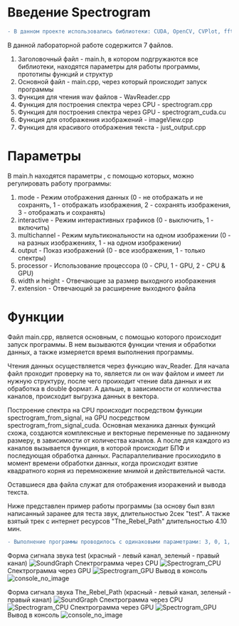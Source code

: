 # Введение Spectrogram

```diff
- В данном проекте использовались библиотеки: CUDA, OpenCV, CVPlot, fftw.
```

В данной лабораторной работе содержится 7 файлов.
1. Заголовочный файл - main.h, в котором подгружаются все библиотеки, находятся параметры для работы программы, прототипы функций и структур
2. Основной файл - main.cpp, через который происходит запуск программы
3. Функция для чтения wav файлов - WavReader.cpp
4. Функция для построения спектра через CPU - spectrogram.cpp
5. Функция для построения спектра через GPU - spectrogram_cuda.cu
6. Функция для отображения изображений - imageView.cpp
7. Функция для красивого отображения текста - just_output.cpp

# Параметры

В main.h находятся параметры , с помощью которых, можно регулировать работу программы:
1. mode - Режим отображения данных (0 - не отображать и не сохранять, 1 - отображать изображения, 2 - сохранять изображения, 3 - отображать и сохранять)
2. interactive - Режим интерактивных графиков (0 - выключить, 1 - включить)
3. multichannel - Режим мультикональности на одном изображении (0 - на разных изображениях, 1 - на одном изображении)
4. output - Показ изображений (0 - все изображения, 1 - только спектры)
5. processor - Использование процессора (0 - CPU, 1 - GPU, 2 - CPU & GPU)
6. width и height - Отвечающие за размер выходного изображения
7. extension - Отвечающий за расширение выходного файла

# Функции

Файл main.cpp, является основным, с помощью которого происходит запуск программы. В нем вызываются функции чтения и обработки данных, а также измеряется время выполнения программы.

Чтения данных осуществляется через функцию wav_Reader. Для начала файл проходит проверку на то, является ли он wav файлом и имеет ли нужную структуру, после чего проиходит чтение data данных и их обработка в double формат. А дальше, в зависимости от колличества каналов, происходит выгрузка данных в вектора.

Построение спектра на CPU происходит посредством функции spectrogram_from_signal, на GPU посредством spectrogram_from_signal_cuda. Основная механика данных функций схожа, создаются комплексные и векторные переменные по заданному размеру, в зависимости от количества каналов. А после для каждого из каналов вызывается функция, в которой происходит БПФ и последующая обработка данных. Распараллеливание просиходило в момент времени обработки данных, когда происходит взятие квадратного корня из перемножение мнимой и действительной части.

Оставшиеся два файла служат для отображения изоражений и вывода текста.

Ниже представлен пример работы программы (за основу был взял написанный заранее для теста звук, длительностью 2сек "test". А также взятый трек с интернет ресурсов "The_Rebel_Path" длительностью 4.10 мин.

```diff
- Выполнение программы проводилось с одинаковыми параметрами: 3, 0, 1, 0, 2, 1280x720, .bmp.
```

Форма сигнала звука test (красный - левый канал, зеленый - правый канал)
![SoundGraph](https://user-images.githubusercontent.com/31400073/204161159-e9f3acfe-7834-4f7d-9ff7-e0741c4fdbc3.png)
Спектрограмма через CPU
![Spectrogram_CPU](https://user-images.githubusercontent.com/31400073/204161167-92f4af8b-b3a6-41fb-97da-8a1d370dcc60.png)
Спектрограмма через GPU
![Spectrogram_GPU](https://user-images.githubusercontent.com/31400073/204161171-78103d3a-5bac-49a0-a04c-d799d90581ba.png)
Вывод в консоль
![console_no_image](https://user-images.githubusercontent.com/31400073/204161287-506e29a1-4687-43a8-acd4-a6199c7e8c4a.jpg)

Форма сигнала звука The_Rebel_Path (красный - левый канал, зеленый - правый канал)
![SoundGraph](https://user-images.githubusercontent.com/31400073/204161241-111087fa-32ff-440b-a5f1-dc290794df69.png)
Спектрограмма через CPU
![Spectrogram_CPU](https://user-images.githubusercontent.com/31400073/204161258-5b1f873c-70f6-4210-b5e1-2280419bd411.png)
Спектрограмма через GPU
![Spectrogram_GPU](https://user-images.githubusercontent.com/31400073/204161266-097df819-fd81-4c33-80f7-6dd879088db7.png)
Вывод в консоль
![console_no_image](https://user-images.githubusercontent.com/31400073/204161293-088640c9-1319-42f0-b7cf-e96e930ef344.jpg)
